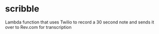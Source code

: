 # scribble

Lambda function that uses Twilio to record a 30 second note and sends it over to Rev.com for transcription

